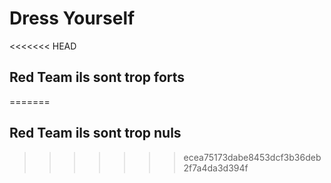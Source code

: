 # Dress Yourself
<<<<<<< HEAD
## Red Team ils sont trop forts
=======
## Red Team ils sont trop nuls
>>>>>>> ecea75173dabe8453dcf3b36deb2f7a4da3d394f
